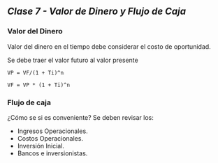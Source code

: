 ## _Clase 7 - Valor de Dinero y Flujo de Caja_

### Valor del Dinero

Valor del dinero en el tiempo debe considerar el costo de oportunidad.

Se debe traer el valor futuro al valor presente

~~~
VP = VF/(1 + Ti)^n

VF = VP * (1 + Ti)^n
~~~

### Flujo de caja

¿Cómo se si es conveniente? Se deben revisar los:

 * Ingresos Operacionales.
 * Costos Operacionales.
 * Inversión Inicial.
 * Bancos e inversionistas.